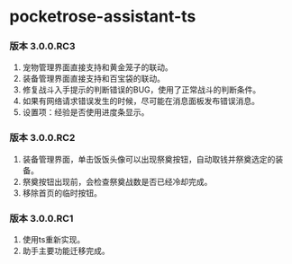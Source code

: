 # pocketrose-assistant-ts

### 版本 3.0.0.RC3

1. 宠物管理界面直接支持和黄金笼子的联动。
2. 装备管理界面直接支持和百宝袋的联动。
3. 修复战斗入手提示的判断错误的BUG，使用了正常战斗的判断条件。
4. 如果有网络请求错误发生的时候，尽可能在消息面板发布错误消息。
5. 设置项：经验是否使用进度条显示。

### 版本 3.0.0.RC2

1. 装备管理界面，单击饭饭头像可以出现祭奠按钮，自动取钱并祭奠选定的装备。
2. 祭奠按钮出现前，会检查祭奠战数是否已经冷却完成。
3. 移除首页的临时按钮。

### 版本 3.0.0.RC1

1. 使用ts重新实现。
2. 助手主要功能迁移完成。